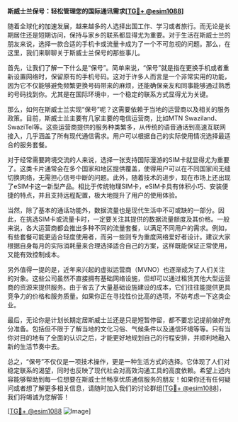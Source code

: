 **斯威士兰保号：轻松管理您的国际通讯需求[[TG💪+ @esim1088](https://t.me/s/esim1088)]**

随着全球化的加速发展，越来越多的人选择出国工作、学习或者旅行。而无论是长期居住还是短期访问，保持与家乡的联系都显得尤为重要。对于生活在斯威士兰的朋友来说，选择一款合适的手机卡或流量卡成为了一个不可忽视的问题。那么，在这里，我们来聊聊关于斯威士兰保号的那些事儿。

首先，让我们了解一下什么是“保号”。简单来说，“保号”就是指在更换手机或者重新设置网络时，保留原有的手机号码。这对于许多人而言是一个非常实用的功能，因为它不仅能够避免频繁更换号码带来的麻烦，还能确保亲友和同事能够通过熟悉的号码找到你。尤其是在国际环境中，一个稳定的联系方式显得尤为关键。

那么，如何在斯威士兰实现“保号”呢？这需要依赖于当地的运营商以及相关的服务政策。目前，斯威士兰主要有几家主要的电信运营商，比如MTN Swaziland、SwaziTel等。这些运营商提供的服务种类繁多，从传统的语音通话到高速互联网接入，几乎涵盖了所有现代通信需求。用户可以根据自己的实际使用情况选择最适合的服务套餐。

对于经常需要跨境交流的人来说，选择一张支持国际漫游的SIM卡就显得尤为重要了。这类卡片通常会在多个国家和地区提供覆盖，使得用户可以在不同国家间无缝切换网络，无需担心信号中断的问题。此外，随着技术的进步，现在市场上还出现了eSIM卡这一新型产品。相比于传统物理SIM卡，eSIM卡具有体积小巧、安装便捷的特点，并且支持远程配置，极大地提升了用户的使用体验。

当然，除了基本的通话功能外，数据流量也是现代生活中不可或缺的一部分。因此，在挑选SIM卡或流量卡时，一定要关注其提供的数据流量额度及其价格。一般来说，各大运营商都会推出多种不同的流量套餐，以满足不同用户的需求。例如，有些套餐可能更适合轻度使用者，而另一些则专为重度网络爱好者设计。建议大家根据自身每月的实际消耗量来合理选择适合自己的方案，这样既能保证正常使用，又能有效控制成本。

另外值得一提的是，近年来兴起的虚拟运营商（MVNO）也逐渐成为了人们关注的对象。这些公司虽然不直接拥有基础网络设施，但却可以通过租赁其他大型运营商的资源来提供服务。由于省去了大量基础设施建设的成本，它们往往能提供更具竞争力的价格和服务质量。如果你正在寻找性价比高的选项，不妨考虑一下这类企业。

最后，无论你是计划长期定居斯威士兰还是只是短暂停留，都不要忘记提前做好充分准备。包括但不限于了解当地的文化习俗、气候条件以及通信环境等等。只有当你对目的地有了全面的认识之后，才能更好地规划自己的行程安排，并顺利地融入新的生活节奏中去。

总之，“保号”不仅仅是一项技术操作，更是一种生活方式的选择。它体现了人们对稳定联系的渴望，同时也反映了现代社会对高效沟通工具的高度依赖。希望上述内容能够帮助到每一位想要在斯威士兰畅享优质通信服务的朋友！如果你还有任何疑问或者想了解更多相关信息，请随时加入我们的讨论群组[[TG💪+ @esim1088](https://t.me/s/esim1088)]，我们将竭诚为您解答！

[[TG💪+ @esim1088](https://t.me/s/esim1088) ![Image](https://i.postimg.cc/4NQfJmqS/Snipaste-2025-05-13-00-14-12.png)]